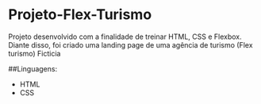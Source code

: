 # Projeto-Flex-Turismo
 Projeto desenvolvido com a finalidade de treinar HTML, CSS e Flexbox.  Diante disso, foi criado uma landing page de uma agência de turismo (Flex turismo) Ficticia
 
 ##Linguagens:
 - HTML
 - CSS
 
